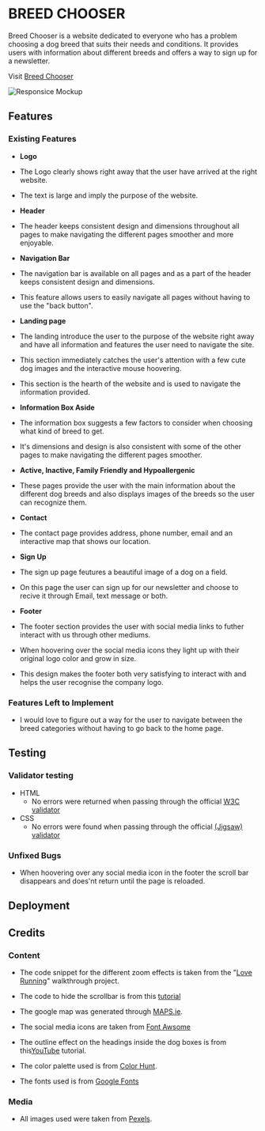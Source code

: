 # BREED CHOOSER

Breed Chooser is a website dedicated to everyone who has a problem choosing a dog breed that suits their needs and conditions. It provides users with information about different breeds and offers a way to sign up for a newsletter.

Visit [Breed Chooser](https://tossan99.github.io/dog-lovers/) 

![Responsice Mockup](https://github.com/Tossan99/dog-lovers/blob/main/assets/images/am-i-responsive.jpg)

## Features

### Existing Features

- __Logo__

- The Logo clearly shows right away that the user have arrived at the right website.
- The text is large and imply the purpose of the website.

- __Header__

- The header keeps consistent design and dimensions throughout all pages to make navigating the different pages smoother and more enjoyable.

- __Navigation Bar__

- The navigation bar is available on all pages and as a part of the header keeps consistent design and dimensions.

- This feature allows users to easily navigate all pages without having to use the "back button". 

- __Landing page__

- The landing introduce the user to the purpose of the website right away and have all information and features the user need to navigate the site.
- This section immediately catches the user's attention with a few cute dog images and the interactive mouse hoovering.
- This section is the hearth of the website and is used to navigate the information provided.

- __Information Box Aside__

- The information box suggests a few factors to consider when choosing what kind of breed to get.
- It's dimensions and design is also consistent with some of the other pages to make navigating the different pages smoother.

- __Active, Inactive, Family Friendly and Hypoallergenic__

- These pages provide the user with the main information about the different dog breeds and also displays images of the breeds so the user can recognize them.

- __Contact__

- The contact page provides address, phone number, email and an interactive map that shows our location.

- __Sign Up__

- The sign up page feutures a beautiful image of a dog on a field.

- On this page the user can sign up for our newsletter and choose to recive it through Email, text message or both.

- __Footer__

- The footer section provides the user with social media links to futher interact with us through other mediums.
- When hoovering over the social media icons they light up with their original logo color and grow in size.
- This design makes the footer both very satisfying to interact with and helps the user recognise the company logo.

### Features Left to Implement

- I would love to figure out a way for the user to navigate between the breed categories without having to go back to the home page.

## Testing

### Validator testing

- HTML
  - No errors were returned when passing through the official [W3C validator]()
- CSS
  - No errors were found when passing through the official [(Jigsaw) validator]()

### Unfixed Bugs

- When hoovering over any social media icon in the footer the scroll bar disappears and does'nt return until the page is reloaded.

## Deployment

## Credits

### Content

- The code snippet for the different zoom effects is taken from the "[Love Running](https://www.youtube.com/watch?v=F0XY13Fjblw&t=77s)" walkthrough project.

- The code to hide the scrollbar is from this [tutorial](https://www.w3schools.com/howto/howto_css_hide_scrollbars.asp)

- The google map was generated through [MAPS.ie](https://www.maps.ie/create-google-map/).

- The social media icons are taken from [Font Awsome](https://fontawesome.com/)

- The outline effect on the headings inside the dog boxes is from this[YouTube](https://www.youtube.com/watch?v=Hx1p1vQeHCg) tutorial.

- The color palette used is from [Color Hunt](https://colorhunt.co/palette/27374d526d829db2bfdde6ed).

- The fonts used is from [Google Fonts](https://fonts.google.com/)

### Media

- All images used were taken from [Pexels](https://www.pexels.com/).


